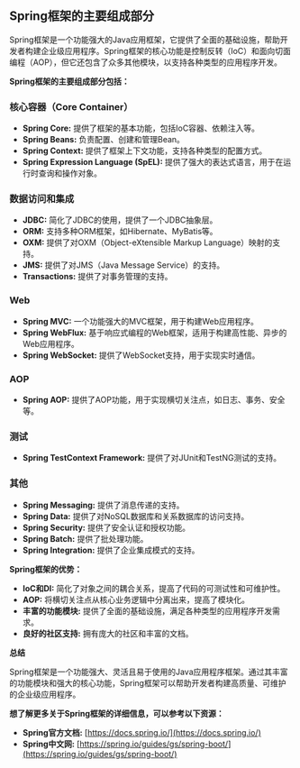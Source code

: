 ## Spring框架的主要组成部分

Spring框架是一个功能强大的Java应用框架，它提供了全面的基础设施，帮助开发者构建企业级应用程序。Spring框架的核心功能是控制反转（IoC）和面向切面编程（AOP），但它还包含了众多其他模块，以支持各种类型的应用程序开发。

**Spring框架的主要组成部分包括：**

### 核心容器（Core Container）

- **Spring Core:** 提供了框架的基本功能，包括IoC容器、依赖注入等。
- **Spring Beans:** 负责配置、创建和管理Bean。
- **Spring Context:** 提供了框架上下文功能，支持各种类型的配置方式。
- **Spring Expression Language (SpEL):** 提供了强大的表达式语言，用于在运行时查询和操作对象。

### 数据访问和集成

- **JDBC:** 简化了JDBC的使用，提供了一个JDBC抽象层。
- **ORM:** 支持多种ORM框架，如Hibernate、MyBatis等。
- **OXM:** 提供了对OXM（Object-eXtensible Markup Language）映射的支持。
- **JMS:** 提供了对JMS（Java Message Service）的支持。
- **Transactions:** 提供了对事务管理的支持。

### Web

- **Spring MVC:** 一个功能强大的MVC框架，用于构建Web应用程序。
- **Spring WebFlux:** 基于响应式编程的Web框架，适用于构建高性能、异步的Web应用程序。
- **Spring WebSocket:** 提供了WebSocket支持，用于实现实时通信。

### AOP

- **Spring AOP:** 提供了AOP功能，用于实现横切关注点，如日志、事务、安全等。

### 测试

- **Spring TestContext Framework:** 提供了对JUnit和TestNG测试的支持。

### 其他

- **Spring Messaging:** 提供了消息传递的支持。
- **Spring Data:** 提供了对NoSQL数据库和关系数据库的访问支持。
- **Spring Security:** 提供了安全认证和授权功能。
- **Spring Batch:** 提供了批处理功能。
- **Spring Integration:** 提供了企业集成模式的支持。

**Spring框架的优势：**

- **IoC和DI:** 简化了对象之间的耦合关系，提高了代码的可测试性和可维护性。
- **AOP:** 将横切关注点从核心业务逻辑中分离出来，提高了模块化。
- **丰富的功能模块:** 提供了全面的基础设施，满足各种类型的应用程序开发需求。
- **良好的社区支持:** 拥有庞大的社区和丰富的文档。

**总结**

Spring框架是一个功能强大、灵活且易于使用的Java应用程序框架。通过其丰富的功能模块和强大的核心功能，Spring框架可以帮助开发者构建高质量、可维护的企业级应用程序。

**想了解更多关于Spring框架的详细信息，可以参考以下资源：**

- **Spring官方文档:** [https://docs.spring.io/](https://docs.spring.io/)
- **Spring中文网:** [https://spring.io/guides/gs/spring-boot/](https://spring.io/guides/gs/spring-boot/)